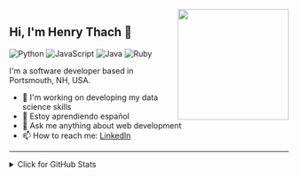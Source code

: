 <img src="https://media.giphy.com/media/YlTdOo06ACyici7YJ5/giphy.gif" align="right" width="200" />

## Hi, I'm Henry Thach 👋

![Python](https://img.shields.io/badge/python-3670A0?style=for-the-badge&logo=python&logoColor=ffdd54)
![JavaScript](https://img.shields.io/badge/javascript-%23323330.svg?style=for-the-badge&logo=javascript&logoColor=%23F7DF1E)
![Java](https://img.shields.io/badge/java-%23ED8B00.svg?style=for-the-badge&logo=java&logoColor=white)
![Ruby](https://img.shields.io/badge/ruby-%23CC342D.svg?style=for-the-badge&logo=ruby&logoColor=white)

I'm a software developer based in Portsmouth, NH, USA.

- 🔭 I'm working on developing my data science skills
- 🌱 Estoy aprendiendo español
- 💬 Ask me anything about web development
- 📫 How to reach me: [LinkedIn](https://www.linkedin.com/in/henry-thach/)

---

<details>
<summary>Click for GitHub Stats</summary>
<p align="center">
    <br>
    <img alt="GitHub Stats" src="https://github-readme-stats.vercel.app/api?username=henrythach&show_icons=true&hide=contribs">
    <br><br>
    <img alt="Top languages" src="https://github-readme-stats.vercel.app/api/top-langs/?username=henrythach">
</p>
</details>

